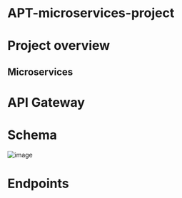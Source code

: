 # APT-microservices-project

# Project overview
## Microservices
# API Gateway
# Schema
![image](https://github.com/user-attachments/assets/d3fd00d4-2c4d-4223-9256-bad3dbfc43d8)
# Endpoints
